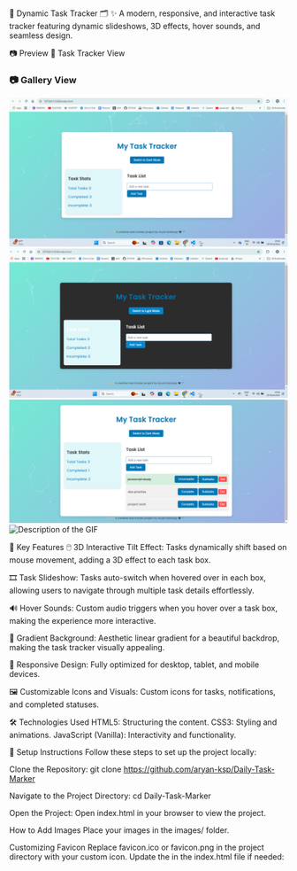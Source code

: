 🎨 Dynamic Task Tracker 🗂️
✨ A modern, responsive, and interactive task tracker featuring dynamic slideshows, 3D effects, hover sounds, and seamless design.

📷 Preview
📅 Task Tracker View

### 📷 **Gallery View**
![Website Static Preview](Screenshots/s1.png)
![Website Static Preview](Screenshots/s2.png)
![Website Static Preview](Screenshots/s3.png)
![Description of the GIF](Screenshots/gif_output.gif)


🌟 Key Features 🖱️ 3D Interactive Tilt Effect: Tasks dynamically shift based on mouse movement, adding a 3D effect to each task box.

🎞️ Task Slideshow: Tasks auto-switch when hovered over in each box, allowing users to navigate through multiple task details effortlessly.

🔊 Hover Sounds: Custom audio triggers when you hover over a task box, making the experience more interactive.

🌈 Gradient Background: Aesthetic linear gradient for a beautiful backdrop, making the task tracker visually appealing.

📱 Responsive Design: Fully optimized for desktop, tablet, and mobile devices.

🖼️ Customizable Icons and Visuals: Custom icons for tasks, notifications, and completed statuses.


🛠️ Technologies Used
HTML5: Structuring the content.
CSS3: Styling and animations.
JavaScript (Vanilla): Interactivity and functionality.

🚀 Setup Instructions Follow these steps to set up the project locally:

Clone the Repository:
git clone https://github.com/aryan-ksp/Daily-Task-Marker

Navigate to the Project Directory:
cd Daily-Task-Marker

Open the Project:
Open index.html in your browser to view the project.

How to Add Images
Place your images in the images/ folder.

Customizing Favicon
Replace favicon.ico or favicon.png in the project directory with your custom icon.
Update the <link> in the index.html file if needed:
